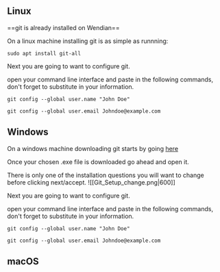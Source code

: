 ## Linux
==git is already installed on Wendian==

On a linux machine installing git is as simple as runnning:

```console
sudo apt install git-all
```

Next you are going to want to configure git.

open your command line interface and paste in the following commands, don't forget to substitute in your information.

```git
git config --global user.name "John Doe"
```

```git
git config --global user.email Johndoe@example.com
```

## Windows
On a windows machine downloading git starts by going [here](https://git-scm.com/download/win)

Once your chosen .exe file is downloaded go ahead and open it.

There is only one of the installation questions you will want to change before clicking next/accept.
![[Git_Setup_change.png|600]]

Next you are going to want to configure git.

open your command line interface and paste in the following commands, don't forget to substitute in your information.

```git
git config --global user.name "John Doe"
```

```git
git config --global user.email Johndoe@example.com
```

## macOS